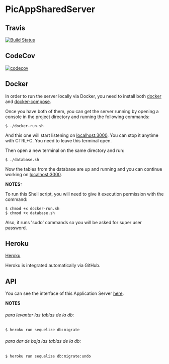 # PicAppSharedServer

## Travis

[![Build Status](https://travis-ci.com/marcossch/PicAppSS.svg?token=xyuaDMLzy8Dpq7quEJdd&branch=master)](https://travis-ci.com/marcossch/PicAppSS)

## CodeCov

[![codecov](https://codecov.io/gh/marcossch/PicAppSS/branch/master/graph/badge.svg?token=KRZqs2dnwH)](https://codecov.io/gh/marcossch/PicAppSS)

## Docker
In order to run the server locally via Docker, you need to install both
[docker](https://docs.docker.com/install/) and 
[docker-compose](https://docs.docker.com/compose/install/).

Once you have both of them, you can get the server running by opening a
console in the project directory and running the following commands:

    $ ./docker-run.sh
    
And this one will start listening on [localhost:3000](https://localhost:3000).
You can stop it anytime with CTRL+C. You need to leave this terminal open.

Then open a new terminal on the same directory and run:

    $ ./database.sh

Now the tables from the database are up and running and you can continue working on
[localhost:3000](https://localhost:3000).

**NOTES:**

To run this Shell script, you will need to give it execution permission with
the command:

    $ chmod +x docker-run.sh
    $ chmod +x database.sh

Also, it runs 'sudo' commands so you will be asked for super user password.

## Heroku
[Heroku](https://picappss.herokuapp.com/)

Heroku is integrated automatically via GitHub.

## API
 
You can see the interface of this Application Server
[here](https://app.swaggerhub.com/apis/facuguerrero/SharedServer/1.0.0#/).

**NOTES**

###### para levantar las tablas de la db:
    $ heroku run sequelize db:migrate

###### para dar de baja las tablas de la db:
    $ heroku run sequelize db:migrate:undo



